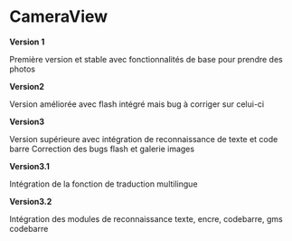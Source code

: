 # CameraView

**Version 1**

Première version et stable avec fonctionnalités de base pour prendre des photos

**Version2**

Version améliorée avec flash intégré mais bug à corriger sur celui-ci

**Version3**

Version supérieure avec intégration de reconnaissance de texte et code barre Correction des bugs
flash et galerie images

**Version3.1**

Intégration de la fonction de traduction multilingue

**Version3.2**

Intégration des modules de reconnaissance texte, encre, codebarre, gms codebarre
